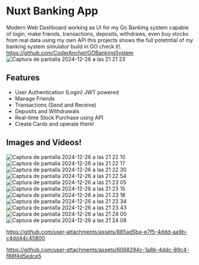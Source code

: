 # Nuxt Banking App
Modern Web Dashboard working as UI for my Go Banking system capable of login, make friends, transactions, deposits, withdraws, even buy stocks from real data using my own API this projects shows the full potetntial of my banking system simulator build in GO check it!.
https://github.com/CoderAnchel/GOBankingSystem
![Captura de pantalla 2024-12-26 a las 21 21 23](https://github.com/user-attachments/assets/56e45fc2-9d83-43c9-8264-7ed4b76425b1)

## Features
- User Authentication (Login) JWT powered
- Manage Friends
- Transactions (Send and Receive)
- Deposits and Withdrawals
- Real-time Stock Purchase using API
- Create Cards and operate them!
  
## Images and Videos!
![Captura de pantalla 2024-12-26 a las 21 22 10](https://github.com/user-attachments/assets/5e83a7ee-4ec3-42be-922d-6bcb69171b82)
![Captura de pantalla 2024-12-26 a las 21 22 17](https://github.com/user-attachments/assets/a8b2edf6-9658-48fa-8fe0-c88ca0c6823f)
![Captura de pantalla 2024-12-26 a las 21 22 30](https://github.com/user-attachments/assets/4c11e3ee-22c0-4e20-ae9f-9cdd26b07a1c)
![Captura de pantalla 2024-12-26 a las 21 22 54](https://github.com/user-attachments/assets/818b3064-03de-413e-bc5b-0cfe637ed75e)
![Captura de pantalla 2024-12-26 a las 21 23 05](https://github.com/user-attachments/assets/3c4009b7-c4a9-47a2-b079-7ce6aa3925aa)
![Captura de pantalla 2024-12-26 a las 21 23 15](https://github.com/user-attachments/assets/4aaf970c-9374-4866-a993-f604a1020342)
![Captura de pantalla 2024-12-26 a las 21 23 18](https://github.com/user-attachments/assets/98aa802e-3914-4f4d-b499-1aca75481861)
![Captura de pantalla 2024-12-26 a las 21 23 34](https://github.com/user-attachments/assets/7c26c759-1c46-444f-9c99-c9d0a8ea0c3c)
![Captura de pantalla 2024-12-26 a las 21 23 43](https://github.com/user-attachments/assets/69dbd865-1e23-4163-aac4-a6c59789b117)
![Captura de pantalla 2024-12-26 a las 21 24 00](https://github.com/user-attachments/assets/ffbee5c9-96f6-4462-9e66-fb16ff7cc4b8)
![Captura de pantalla 2024-12-26 a las 21 24 08](https://github.com/user-attachments/assets/e50b90bf-53df-48bf-b926-fda51c4f8169)


https://github.com/user-attachments/assets/885ad5ba-e7f5-4ddd-aa9b-c4dd44c45800


https://github.com/user-attachments/assets/6068294c-1a8b-4ddc-89c4-f86f4d5edce5


